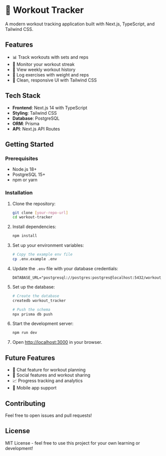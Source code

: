 # 💪 Workout Tracker

A modern workout tracking application built with Next.js, TypeScript, and Tailwind CSS.

## Features

- 📊 Track workouts with sets and reps
- 🎯 Monitor your workout streak
- 📅 View weekly workout history
- 💪 Log exercises with weight and reps
- 🎨 Clean, responsive UI with Tailwind CSS

## Tech Stack

- **Frontend**: Next.js 14 with TypeScript
- **Styling**: Tailwind CSS
- **Database**: PostgreSQL
- **ORM**: Prisma
- **API**: Next.js API Routes

## Getting Started

### Prerequisites

- Node.js 18+ 
- PostgreSQL 15+
- npm or yarn

### Installation

1. Clone the repository:
   ```bash
   git clone [your-repo-url]
   cd workout-tracker
   ```

2. Install dependencies:
   ```bash
   npm install
   ```

3. Set up your environment variables:
   ```bash
   # Copy the example env file
   cp .env.example .env
   ```

4. Update the `.env` file with your database credentials:
   ```
   DATABASE_URL="postgresql://postgres:postgres@localhost:5432/workout_tracker"
   ```

5. Set up the database:
   ```bash
   # Create the database
   createdb workout_tracker
   
   # Push the schema
   npx prisma db push
   ```

6. Start the development server:
   ```bash
   npm run dev
   ```

7. Open [http://localhost:3000](http://localhost:3000) in your browser.

## Future Features

- 💬 Chat feature for workout planning
- 👥 Social features and workout sharing
- 📈 Progress tracking and analytics
- 📱 Mobile app support

## Contributing

Feel free to open issues and pull requests!

## License

MIT License - feel free to use this project for your own learning or development!
